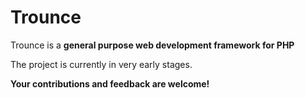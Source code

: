 Trounce
==========

Trounce is a **general purpose web development framework for PHP**

The project is currently in very early stages.


**Your contributions and feedback are welcome!**
